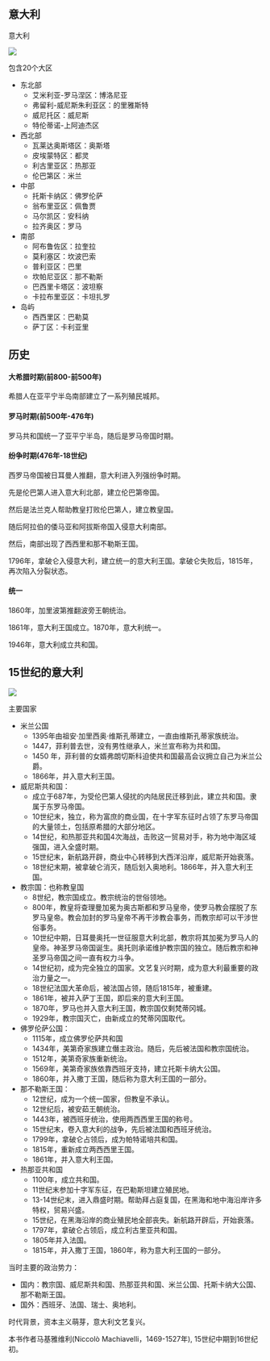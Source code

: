 ## 意大利

意大利

![](img/italy.png)

包含20个大区
+ 东北部
	+ 艾米利亚-罗马涅区：博洛尼亚
	+ 弗留利-威尼斯朱利亚区：的里雅斯特
	+ 威尼托区：威尼斯
	+ 特伦蒂诺-上阿迪杰区
+ 西北部
	+ 瓦莱达奥斯塔区：奥斯塔
	+ 皮埃蒙特区：都灵
	+ 利古里亚区：热那亚
	+ 伦巴第区：米兰
+ 中部
	+ 托斯卡纳区：佛罗伦萨
	+ 翁布里亚区：佩鲁贾
	+ 马尔凯区：安科纳
	+ 拉齐奥区：罗马
+ 南部
	+ 阿布鲁佐区：拉奎拉
	+ 莫利塞区：坎波巴索
	+ 普利亚区：巴里
	+ 坎帕尼亚区：那不勒斯
	+ 巴西里卡塔区：波坦察
	+ 卡拉布里亚区：卡坦扎罗
+ 岛屿
	+ 西西里区：巴勒莫
	+ 萨丁区：卡利亚里

## 历史

#### 大希腊时期(前800-前500年)

希腊人在亚平宁半岛南部建立了一系列殖民城邦。

#### 罗马时期(前500年-476年)

罗马共和国统一了亚平宁半岛，随后是罗马帝国时期。

#### 纷争时期(476年-18世纪)

西罗马帝国被日耳曼人推翻，意大利进入列强纷争时期。

先是伦巴第人进入意大利北部，建立伦巴第帝国。

然后是法兰克人帮助教皇打败伦巴第人，建立教皇国。

随后阿拉伯的倭马亚和阿拔斯帝国入侵意大利南部。

然后，南部出现了西西里和那不勒斯王国。

1796年，拿破仑入侵意大利，建立统一的意大利王国。拿破仑失败后，1815年，再次陷入分裂状态。

#### 统一

1860年，加里波第推翻波旁王朝统治。

1861年，意大利王国成立。1870年，意大利统一。

1946年，意大利成立共和国。



## 15世纪的意大利

![](img/itlay15.jpeg)

主要国家
+ 米兰公国
	+ 1395年由祖安·加里西奥·维斯孔蒂建立，一直由维斯孔蒂家族统治。
	+ 1447，菲利普去世，没有男性继承人，米兰宣布称为共和国。
	+ 1450 年，菲利普的女婿弗朗切斯科迫使共和国最高会议拥立自己为米兰公爵。
	+ 1866年，并入意大利王国。
+ 威尼斯共和国：
	+ 成立于687年，为受伦巴第人侵扰的内陆居民迁移到此，建立共和国。隶属于东罗马帝国。
	+ 10世纪末，独立，称为富庶的商业国，在十字军东征时占领了东罗马帝国的大量领土，包括原希腊的大部分地区。
	+ 14世纪，和热那亚共和国4次海战，击败这一贸易对手，称为地中海区域强国，进入全盛时期。
	+ 15世纪末，新航路开辟，商业中心转移到大西洋沿岸，威尼斯开始衰落。
	+ 18世纪末期，被拿破仑消灭，随后划入奥地利。1866年，并入意大利王国。
+ 教宗国：也称教皇国
	+ 8世纪，教宗国成立。教宗统治的世俗领地。
	+ 800年，教皇将查理曼加冕为奥古斯都和罗马皇帝，使罗马教会摆脱了东罗马皇帝。教会加封的罗马皇帝不再干涉教会事务，而教宗却可以干涉世俗事务。
	+ 10世纪中期，日耳曼奥托一世征服意大利北部，教宗将其加冕为罗马人的皇帝。神圣罗马帝国诞生。奥托则承诺维护教宗国的独立。随后教宗和神圣罗马帝国之间一直有权力斗争。
	+ 14世纪初，成为完全独立的国家。文艺复兴时期，成为意大利最重要的政治力量之一。
	+ 18世纪法国大革命后，被法国占领，随后1815年，被重建。
	+ 1861年，被并入萨丁王国，即后来的意大利王国。
	+ 1870年，罗马也并入意大利王国，教宗国仅剩梵蒂冈城。
	+ 1929年，教宗国灭亡，由新成立的梵蒂冈国取代。
+ 佛罗伦萨公国：
	+ 1115年，成立佛罗伦萨共和国
	+ 1434年，美第奇家族建立僭主政治。随后，先后被法国和教宗国统治。
	+ 1512年，美第奇家族重新统治。
	+ 1569年，美第奇家族依靠西班牙支持，建立托斯卡纳大公国。
	+ 1860年，并入撒丁王国，随后称为意大利王国的一部分。
+ 那不勒斯王国：
	+ 12世纪，成为一个统一国家，但教皇不承认。
	+ 12世纪后，被安茹王朝统治。
	+ 1443年，被西班牙统治，使用两西西里王国的称号。
	+ 15世纪末，卷入意大利的战争，先后被法国和西班牙统治。
	+ 1799年，拿破仑占领后，成为帕特诺培共和国。
	+ 1815年，重新成立两西西里王国。
	+ 1861年，并入意大利王国。
+ 热那亚共和国
	+ 1100年，成立共和国。
	+ 11世纪末参加十字军东征，在巴勒斯坦建立殖民地。
	+ 13-14世纪末，进入鼎盛时期。帮助拜占庭复国，在黑海和地中海沿岸许多特权，贸易兴盛。
	+ 15世纪，在黑海沿岸的商业殖民地全部丧失。新航路开辟后，开始衰落。
	+ 1797年，拿破仑占领后，成立利古里亚共和国。
	+ 1805年并入法国。
	+ 1815年，并入撒丁王国，1860年，称为意大利王国的一部分。


当时主要的政治势力：
+ 国内：教宗国、威尼斯共和国、热那亚共和国、米兰公国、托斯卡纳大公国、那不勒斯王国。
+ 国外：西班牙、法国、瑞士、奥地利。

时代背景，资本主义萌芽，意大利文艺复兴。

本书作者马基雅维利(Niccolò Machiavelli，1469-1527年), 15世纪中期到16世纪初。

